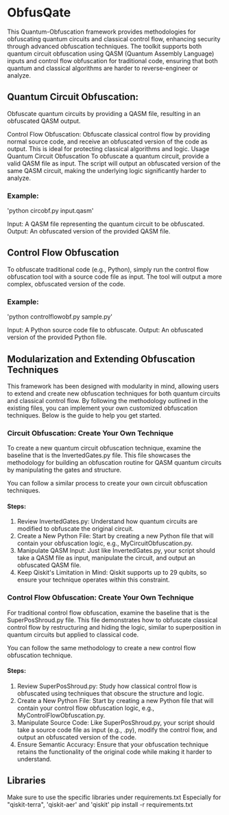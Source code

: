 # ObfusQate
This Quantum-Obfuscation framework provides methodologies for obfuscating quantum circuits and classical control flow, enhancing security through advanced obfuscation techniques. The toolkit supports both quantum circuit obfuscation using QASM (Quantum Assembly Language) inputs and control flow obfuscation for traditional code, ensuring that both quantum and classical algorithms are harder to reverse-engineer or analyze.

## Quantum Circuit Obfuscation: 
Obfuscate quantum circuits by providing a QASM file, resulting in an obfuscated QASM output.

Control Flow Obfuscation: Obfuscate classical control flow by providing normal source code, and receive an obfuscated version of the code as output. This is ideal for protecting classical algorithms and logic.
Usage
Quantum Circuit Obfuscation
To obfuscate a quantum circuit, provide a valid QASM file as input. The script will output an obfuscated version of the same QASM circuit, making the underlying logic significantly harder to analyze.

### Example:

'python circobf.py input.qasm'

Input: A QASM file representing the quantum circuit to be obfuscated.
Output: An obfuscated version of the provided QASM file.


## Control Flow Obfuscation
To obfuscate traditional code (e.g., Python), simply run the control flow obfuscation tool with a source code file as input. The tool will output a more complex, obfuscated version of the code.

### Example:

'python controlflowobf.py sample.py'

Input: A Python source code file to obfuscate.
Output: An obfuscated version of the provided Python file.

## Modularization and Extending Obfuscation Techniques
This framework has been designed with modularity in mind, allowing users to extend and create new obfuscation techniques for both quantum circuits and classical control flow. By following the methodology outlined in the existing files, you can implement your own customized obfuscation techniques. Below is the guide to help you get started.

### Circuit Obfuscation: Create Your Own Technique
To create a new quantum circuit obfuscation technique, examine the baseline that is the InvertedGates.py file. This file showcases the methodology for building an obfuscation routine for QASM quantum circuits by manipulating the gates and structure.

You can follow a similar process to create your own circuit obfuscation techniques.

#### Steps:
1. Review InvertedGates.py: Understand how quantum circuits are modified to obfuscate the original circuit.
2. Create a New Python File: Start by creating a new Python file that will contain your obfuscation logic, e.g., MyCircuitObfuscation.py.
3. Manipulate QASM Input: Just like InvertedGates.py, your script should take a QASM file as input, manipulate the circuit, and output an obfuscated QASM file.
4. Keep Qiskit's Limitation in Mind: Qiskit supports up to 29 qubits, so ensure your technique operates within this constraint.

### Control Flow Obfuscation: Create Your Own Technique
For traditional control flow obfuscation, examine the baseline that is the SuperPosShroud.py file. This file demonstrates how to obfuscate classical control flow by restructuring and hiding the logic, similar to superposition in quantum circuits but applied to classical code.

You can follow the same methodology to create a new control flow obfuscation technique.

#### Steps:
1. Review SuperPosShroud.py: Study how classical control flow is obfuscated using techniques that obscure the structure and logic.
2. Create a New Python File: Start by creating a new Python file that will contain your control flow obfuscation logic, e.g., MyControlFlowObfuscation.py.
3. Manipulate Source Code: Like SuperPosShroud.py, your script should take a source code file as input (e.g., .py), modify the control flow, and output an obfuscated version of the code.
4. Ensure Semantic Accuracy: Ensure that your obfuscation technique retains the functionality of the original code while making it harder to understand.

## Libraries

Make sure to use the specific libraries under requirements.txt
Especially for "qiskit-terra", 'qiskit-aer' and 'qiskit'
pip install -r requirements.txt
